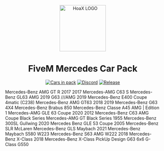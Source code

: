 <div align="center">
    <img href="https://projecterror.dev" width="150" src="https://cdn.discordapp.com/attachments/974415628171632681/1018290609833922641/logo.mine.png?size=4096" alt="HoaX LOGO" />
</div>
<h1 align="center">FiveM Mercedes Car Pack</h1>

<div align="center">

</div>

<div align="center">

[![Cars in pack](https://img.shields.io/badge/Cars%20In%20Pack-21-brightgreen)](https://github.com/hoaxik/mercedes-car-pack/blob/main/CAR_NAMES.md)
[![Discord](https://img.shields.io/badge/Discord-Join%20Now!-blue)](https://discord.gg/t5AXX7xPnm)
[![Release](https://img.shields.io/badge/Release-1.0-red)](https://github.com/hoaxik/mercedes-car-pack/releases/tag/V1.0)
</div>

Mercedes-Benz AMG GT R 2017
2017 Mercedes-AMG C63 S
Mercedes-Benz GL63 AMG
2019 G63 ///AMG
2019 Mercedes-Benz E400 Coupe 4matic (C238)
Mercedes-Benz AMG GT63 2018
2019 Mercedes-Benz G63 4X4
Mercedes-Benz Brabus 850
Mercedes-Benz Classe A45 AMG | Edition 1
Mercedes-AMG GLE 63 Coupe 2020
2012 Mercedes-Benz C63 AMG Coupe Black Series
Mercedes-AMG GT Black Series
1955 Mercedes-Benz 300SL Gullwing
2020 Mercedes Benz GLE 53 Coupe
2005 Mercedes-Benz SLR McLaren
Mercedes-Benz GLS Maybach
2021 Mercedes-Benz Maybach S580 W223
Mercedes-Benz S63 AMG W222
2018 Mercedes-Benz X-Class
2018 Mercedes-Benz X-Class PickUp Design
G63 6x6
G-Class G550
